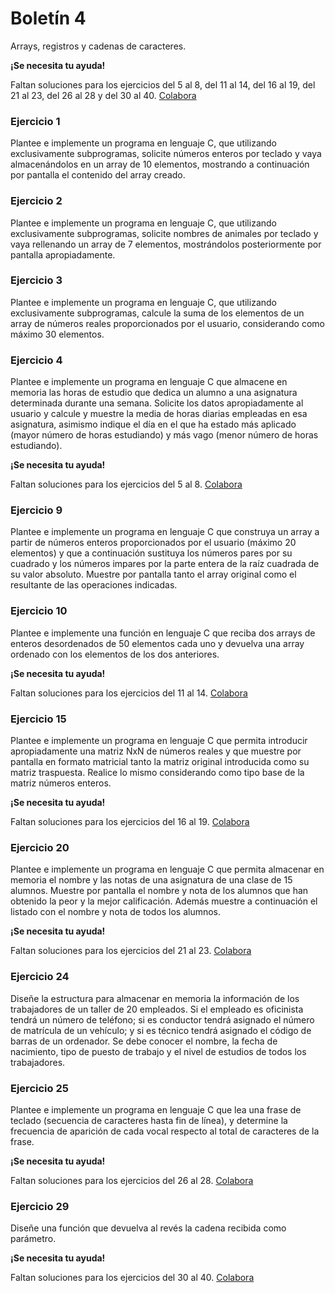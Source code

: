<!--
SPDX-FileCopyrightText: 2024 Pablo Portas López <pablo.portas@udc.es>

SPDX-License-Identifier: CC-BY-NC-4.0
-->

# Boletín 4

<!-- VERSIÓN CON ENUNCIADOS -->

<tldr>Arrays, registros y cadenas de caracteres.</tldr>

<!-- TODO FALTAN EJERCICIOS 29 - 31, 33 - 36 -->
<warning>
<b><b>¡Se necesita tu ayuda!</b></b>

Faltan soluciones para los ejercicios del 5 al 8, del 11 al 14, del 16 al 19, del 21 al 23, del 26 al 28 y del 30 al 40. [Colabora](https://github.com/TeenBiscuits/Pro2324)

</warning>

### Ejercicio 1

Plantee e implemente un programa en lenguaje C, que utilizando exclusivamente subprogramas, solicite números enteros por
teclado y vaya almacenándolos en un array de 10 elementos, mostrando a continuación por pantalla el contenido del array
creado.

<code-block src="./Boletin_4/Ejercicio_01.c" lang="C" collapsible="true" collapsed-title="Mostrar Solución"/>

### Ejercicio 2

Plantee e implemente un programa en lenguaje C, que utilizando exclusivamente subprogramas, solicite nombres de animales
por teclado y vaya rellenando un array de 7 elementos, mostrándolos posteriormente por pantalla apropiadamente.

<code-block src="./Boletin_4/Ejercicio_02.c" lang="C" collapsible="true" collapsed-title="Mostrar Solución"/>

### Ejercicio 3

Plantee e implemente un programa en lenguaje C, que utilizando exclusivamente subprogramas, calcule la suma de los
elementos de un array de números reales proporcionados por el usuario, considerando como máximo 30 elementos.

<code-block src="./Boletin_4/Ejercicio_03.c" lang="C" collapsible="true" collapsed-title="Mostrar Solución"/>

### Ejercicio 4

Plantee e implemente un programa en lenguaje C que almacene en memoria las horas de estudio que dedica un alumno a una
asignatura determinada durante una semana. Solicite los datos apropiadamente al usuario y calcule y muestre la media de
horas diarias empleadas en esa asignatura, asimismo indique el día en el que ha estado más aplicado (mayor número de
horas estudiando) y más vago (menor número de horas estudiando).

<code-block src="./Boletin_4/Ejercicio_04.c" lang="C" collapsible="true" collapsed-title="Mostrar Solución"/>

<!-- TODO FALTAN EJERCICIOS 5 - 8 -->
<warning>
<b>¡Se necesita tu ayuda!</b>

Faltan soluciones para los ejercicios del 5 al 8. [Colabora](https://github.com/TeenBiscuits/Pro2324)
</warning>

<!--

### Ejercicio 5

Plantee e implemente un programa en lenguaje C para almacenar las temperaturas (en ºC) registradas en una ciudad durante
un día hora a hora (0-23). Introduzca las temperaturas a partir de los datos proporcionados por el usuario, visualice
ordenadamente las temperaturas registradas y calcule y muestre por pantalla la temperatura máxima, mínima y media
alcanzadas.

<code-block src="./Boletin_4/Ejercicio_05.c" lang="C" collapsible="true" collapsed-title="Mostrar Solución"/>

### Ejercicio 6

Plantee e implemente un programa en lenguaje C que, partiendo de la estructura creada en el ejercicio anterior, cree un
sistema para almacenar las temperaturas (en ºC) registradas en una ciudad durante una semana (hora a hora cada día)
Introduzca las temperaturas solicitando los datos apropiadamente al usuario. Calcule y muestre por pantalla las
temperaturas medias diarias, las temperaturas medias de cada hora y la temperatura media semanal.

<code-block src="./Boletin_4/Ejercicio_06.c" lang="C" collapsible="true" collapsed-title="Mostrar Solución"/>

### Ejercicio 7

Plantee e implemente un programa en lenguaje C que solicite al usuario su presupuesto semanal (en euros) y sus gastos
diarios en distintos conceptos (por ejemplo transporte, alimentación y ocio) durante una semana. Calcule y muestre por
pantalla el gasto total de la semana, el gasto semanal y el gasto medio diario en los distintos conceptos y el % del
presupuesto semanal que gastó cada día.

<code-block src="./Boletin_4/Ejercicio_07.c" lang="C" collapsible="true" collapsed-title="Mostrar Solución"/>

### Ejercicio 8

<code-block src="./Boletin_4/Ejercicio_08.c" lang="C" collapsible="true" collapsed-title="Mostrar Solución"/>

-->

### Ejercicio 9

Plantee e implemente un programa en lenguaje C que construya un array a partir de números enteros proporcionados por el
usuario (máximo 20 elementos) y que a continuación sustituya los números pares por su cuadrado y los números impares por
la parte entera de la raíz cuadrada de su valor absoluto. Muestre por pantalla tanto el array original como el
resultante de las operaciones indicadas.

<code-block src="./Boletin_4/Ejercicio_09.c" lang="C" collapsible="true" collapsed-title="Mostrar Solución"/>

### Ejercicio 10

Plantee e implemente una función en lenguaje C que reciba dos arrays de enteros desordenados de 50 elementos cada uno y
devuelva una array ordenado con los elementos de los dos anteriores.

<code-block src="./Boletin_4/Ejercicio_10.c" lang="C" collapsible="true" collapsed-title="Mostrar Solución"/>

<!-- TODO FALTAN EJERCICIOS 11 - 14 -->
<warning>
<b>¡Se necesita tu ayuda!</b>

Faltan soluciones para los ejercicios del 11 al 14. [Colabora](https://github.com/TeenBiscuits/Pro2324)
</warning>

<!--

### Ejercicio 11

Plantee e implemente una función recursiva en lenguaje C que devuelva la suma de los elementos de un array de enteros.

<code-block src="./Boletin_4/Ejercicio_11.c" lang="C" collapsible="true" collapsed-title="Mostrar Solución"/>

### Ejercicio 12

Plantee e implemente una función en lenguaje C que indique si un array de enteros es capicúa.

<code-block src="./Boletin_4/Ejercicio_12.c" lang="C" collapsible="true" collapsed-title="Mostrar Solución"/>

### Ejercicio 13

Plantee e implemente un programa en lenguaje C que permita introducir apropiadamente una matriz NxN de números enteros (
0<N<20), la visualice apropiadamente por pantalla (formato matricial) y muestre el elemento mayor y el elemento menor de
dicha matriz y sus posiciones.

<code-block src="./Boletin_4/Ejercicio_13.c" lang="C" collapsible="true" collapsed-title="Mostrar Solución"/>

### Ejercicio 14

Plantee e implemente un programa en lenguaje C que permita introducir apropiadamente una matriz NxN de enteros y que, a
petición del usuario, intercambie las filas o columnas i y j de dicha matriz. Muestre por pantalla en formato matricial
tanto la matriz original introducida como la matriz resultante del intercambio de filas o columnas solicitado por el
usuario.

<code-block src="./Boletin_4/Ejercicio_14.c" lang="C" collapsible="true" collapsed-title="Mostrar Solución"/>

-->

### Ejercicio 15

Plantee e implemente un programa en lenguaje C que permita introducir apropiadamente una matriz NxN de números reales y
que muestre por pantalla en formato matricial tanto la matriz original introducida como su matriz traspuesta. Realice lo
mismo considerando como tipo base de la matriz números enteros.

<code-block src="./Boletin_4/Ejercicio_15.c" lang="C" collapsible="true" collapsed-title="Mostrar Solución"/>

<!-- TODO FALTAN EJERCICIOS 16 - 19 -->
<warning>
<b>¡Se necesita tu ayuda!</b>

Faltan soluciones para los ejercicios del 16 al 19. [Colabora](https://github.com/TeenBiscuits/Pro2324)
</warning>

<!--

### Ejercicio 16

Plantee e implemente un programa en lenguaje C que permita introducir un cuadrado (NxN) por teclado y determine si es
mágico. Un cuadrado mágico es una matriz NxN de números enteros del 1 al N^2 en la que la suma de sus filas, sus
columnas y sus diagonales principales coincide.

<code-block src="./Boletin_4/Ejercicio_16.c" lang="C" collapsible="true" collapsed-title="Mostrar Solución"/>

### Ejercicio 17

Plantee e implemente un programa en lenguaje C que mediante un menú apropiado permita al usuario introducir dos matrices
NxN de números enteros (0<N<10) y seleccionar la operación (suma, resta o producto) que desea realizar con ellas.
Muestre los resultados de la operación seleccionada por pantalla en formato matricial.

<code-block src="./Boletin_4/Ejercicio_17.c" lang="C" collapsible="true" collapsed-title="Mostrar Solución"/>

### Ejercicio 18

Plantee e implemente un programa en lenguaje C que permita introducir apropiadamente una matriz NxN de números enteros (
0<N<10), la visualice apropiadamente por pantalla (formato matricial) y muestre la posición de un elemento punto de
silla , si existe. Una matriz presenta un punto de silla si alguna posición de la misma es al mismo tiempo el menor
valor de su fila y el mayor valor de su columna.

<code-block src="./Boletin_4/Ejercicio_18.c" lang="C" collapsible="true" collapsed-title="Mostrar Solución"/>

### Ejercicio 19

Plantee e implemente un programa en lenguaje C que rellene tres arrays con 500 elementos enteros de forma aleatoria y
posteriormente muestre por pantalla todos los números conseguidos de forma ordenada de menor a mayor.

<code-block src="./Boletin_4/Ejercicio_19.c" lang="C" collapsible="true" collapsed-title="Mostrar Solución"/>

-->

### Ejercicio 20

Plantee e implemente un programa en lenguaje C que permita almacenar en memoria el nombre y las notas de una asignatura
de una clase de 15 alumnos. Muestre por pantalla el nombre y nota de los alumnos que han obtenido la peor y la mejor
calificación. Además muestre a continuación el listado con el nombre y nota de todos los alumnos.

<code-block src="./Boletin_4/Ejercicio_20.c" lang="C" collapsible="true" collapsed-title="Mostrar Solución"/>

<!-- TODO FALTAN EJERCICIOS 21 - 23 -->
<warning>
<b>¡Se necesita tu ayuda!</b>

Faltan soluciones para los ejercicios del 21 al 23. [Colabora](https://github.com/TeenBiscuits/Pro2324)
</warning>

<!--

### Ejercicio 21

Diseñe la estructura de datos que permita almacenar en memoria la lista de tareas a realizar durante los días del año.
Se debe de poder controlar la fecha, la descripción de tareas a realizar cada día con su hora y minutos. Tenga en cuenta
que cada día no podrá tener más de 20 tareas.

<code-block src="./Boletin_4/Ejercicio_21.c" lang="C" collapsible="true" collapsed-title="Mostrar Solución"/>

### Ejercicio 22

Plantee e implemente una función en lenguaje C que reciba dos arrays de reales desordenados de 30 elementos cada uno y
devuelva una array ordenado con los elementos de los dos anteriores.

<code-block src="./Boletin_4/Ejercicio_22.c" lang="C" collapsible="true" collapsed-title="Mostrar Solución"/>

### Ejercicio 23

Plantee e implemente una función en lenguaje C que reciba dos arrays de tipo base carácter, sin finalizar en ‘\0’, es
decir, no son cadenas; ambos desordenados y con 100 elementos cada uno y devuelva un array ordenado con los elementos de
los dos anteriores.

<code-block src="./Boletin_4/Ejercicio_23.c" lang="C" collapsible="true" collapsed-title="Mostrar Solución"/>

-->

### Ejercicio 24

Diseñe la estructura para almacenar en memoria la información de los trabajadores de un taller de 20 empleados. Si el
empleado es oficinista tendrá un número de teléfono; si es conductor tendrá asignado el número de matrícula de un
vehículo; y si es técnico tendrá asignado el código de barras de un ordenador. Se debe conocer el nombre, la fecha de
nacimiento, tipo de puesto de trabajo y el nivel de estudios de todos los trabajadores.

<code-block src="./Boletin_4/Ejercicio_24.c" lang="C" collapsible="true" collapsed-title="Mostrar Solución"/>

### Ejercicio 25

Plantee e implemente un programa en lenguaje C que lea una frase de teclado (secuencia de caracteres hasta fin de
línea), y determine la frecuencia de aparición de cada vocal respecto al total de caracteres de la frase.

<code-block src="./Boletin_4/Ejercicio_25.c" lang="C" collapsible="true" collapsed-title="Mostrar Solución"/>

<!-- TODO FALTAN EJERCICIOS 26 - 28 -->
<warning>
<b>¡Se necesita tu ayuda!</b>

Faltan soluciones para los ejercicios del 26 al 28. [Colabora](https://github.com/TeenBiscuits/Pro2324)
</warning>

<!--

### Ejercicio 26

Plantee e implemente un programa en lenguaje C que lea una frase (como máximo de 100 caracteres) y proporcione al
usuario la posibilidad de sustituir alguna palabra de las introducidas por un sinónimo. Muestre por pantalla la frase
original y la frase después de llevar a cabo la sustitución.

<code-block src="./Boletin_4/Ejercicio_26.c" lang="C" collapsible="true" collapsed-title="Mostrar Solución"/>

### Ejercicio 27

<code-block src="./Boletin_4/Ejercicio_27.c" lang="C" collapsible="true" collapsed-title="Mostrar Solución"/>

### Ejercicio 28

Plantee e implemente un programa en lenguaje C que lea una frase (secuencia de caracteres hasta fin de línea), sustituya
todas las secuencias de dos o más espacios por un único espacio y que muestre por pantalla la frase obtenida.

<code-block src="./Boletin_4/Ejercicio_28.c" lang="C" collapsible="true" collapsed-title="Mostrar Solución"/>

-->

### Ejercicio 29

Diseñe una función que devuelva al revés la cadena recibida como parámetro.

<code-block src="./Boletin_4/Ejercicio_29.c" lang="C" collapsible="true" collapsed-title="Mostrar Solución"/>

<!-- TODO FALTAN EJERCICIOS 30 - 40 -->
<warning>
<b>¡Se necesita tu ayuda!</b>

Faltan soluciones para los ejercicios del 30 al 40. [Colabora](https://github.com/TeenBiscuits/Pro2324)
</warning>

<!--

### Ejercicio 30

Diseñe una función que sume dos números de 2500 cifras cada uno.

<code-block src="./Boletin_4/Ejercicio_30.c" lang="C" collapsible="true" collapsed-title="Mostrar Solución"/>

### Ejercicio 31

Implemente la función booleana VAL ( tCadena cadena) la cual devuelve TRUE si puede convertir la cadena de 9 caracteres
a un valor real y FALSE en caso contrario.

<code-block src="./Boletin_4/Ejercicio_31.c" lang="C" collapsible="true" collapsed-title="Mostrar Solución"/>

### Ejercicio 32

Implemente una función que reciba una matrícula, la edad y el nombre de un conductor y devuelva TRUE si la suma de los
números de la matrícula es igual a la edad del conductor y las letras de la matrícula coinciden con las iniciales del
nombre y los apellidos del propietario del vehículo.

<code-block src="./Boletin_4/Ejercicio_32.c" lang="C" collapsible="true" collapsed-title="Mostrar Solución"/>

### Ejercicio 33

Implemente un programa que lea una frase, carácter a carácter del teclado y que calcule y muestre el número de letras,
dígitos y otros caracteres.

<code-block src="./Boletin_4/Ejercicio_33.c" lang="C" collapsible="true" collapsed-title="Mostrar Solución"/>

### Ejercicio 34

Implemente un programa que lea un mínimo de 20 palabras del teclado hasta que aparezca el carácter <ENTER> y guarde en
un array las 20 primeras leídas. Por cada palabra guardada debe figurar en el array la siguiente información:

a) Si la palabra está en mayúsculas<br/>
b) Número de vocales que la componen<br/>
c) Número de veces que la palabra aparece en el texto<br/>
d) Frecuencia de los caracteres que componen cada palabra

<code-block src="./Boletin_4/Ejercicio_34.c" lang="C" collapsible="true" collapsed-title="Mostrar Solución"/>

### Ejercicio 35

Implemente un programa que guarde en un vector las capitales europeas y su población. Dicho programa debe permitir
mostrar las capitales existentes en el array de forma ordenada, tanto por nombre de capital como por número de
habitantes.

<code-block src="./Boletin_4/Ejercicio_35.c" lang="C" collapsible="true" collapsed-title="Mostrar Solución"/>

### Ejercicio 36

Implemente un programa que solicite cinco números enteros (ni > 0) al usuario y muestre por pantalla cada número y su
descomposición factorial. Utilice una estructura de datos adecuada para almacenar a la vez los números y su
descomposición.

<code-block src="./Boletin_4/Ejercicio_36.c" lang="C" collapsible="true" collapsed-title="Mostrar Solución"/>

### Ejercicio 37

Implemente un programa que lea una fecha y la almacene en una cadena que quepan sus 10 caracteres (dd/mm/aaaa) añadiendo
ceros a la izquierda del día, mes y año si son necesarios) y calcule y almacene en memoria los siguientes 100 años
bisiestos. El programa debe dar la opción al usuario de cambiar la fecha introducida y ver por pantalla los n años
bisiestos que desee a partir de la fecha dada.

<code-block src="./Boletin_4/Ejercicio_37.c" lang="C" collapsible="true" collapsed-title="Mostrar Solución"/>

### Ejercicio 38

Implemente un programa en lenguaje C que tras leer un texto, indique el número de palabras que tienen un minino de tres
vocales diferentes.

<code-block src="./Boletin_4/Ejercicio_38.c" lang="C" collapsible="true" collapsed-title="Mostrar Solución"/>

### Ejercicio 39

Implemente un programa en lenguaje C que permita modificar los nombres de los destinatarios de las cartas escritas y
guardadas en una estructura de datos.

<code-block src="./Boletin_4/Ejercicio_39.c" lang="C" collapsible="true" collapsed-title="Mostrar Solución"/>

### Ejercicio 40

Plantee e implemente un programa en lenguaje C para simular el juego de la vida de John Conway.

<code-block src="./Boletin_4/Ejercicio_40.c" lang="C" collapsible="true" collapsed-title="Mostrar Solución"/>

-->
